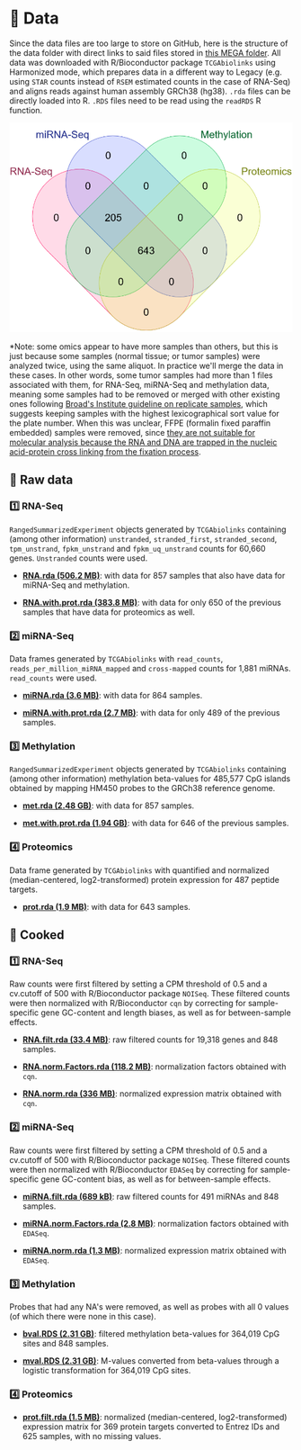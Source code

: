 # :dna: Data

Since the data files are too large to store on GitHub, here is the structure of the data folder with direct links to said files stored in [this MEGA folder](https://mega.nz/folder/Kl8h1LJJ#oactgNw1q3Wwu5qZaLdnkA). All data was downloaded with R/Bioconductor package `TCGAbiolinks` using Harmonized mode, which prepares data in a different way to Legacy (e.g. using `STAR` counts instead of `RSEM` estimated counts in the case of RNA-Seq) and aligns reads against human assembly GRCh38 (hg38). `.rda` files can be directly loaded into R. `.RDS` files need to be read using the `readRDS` R function.

![Intersecting omics types available](venn.diagram.data.png)

*Note: some omics appear to have more samples than others, but this is just because some samples (normal tissue; or tumor samples) were analyzed twice, using the same aliquot. In practice we'll merge the data in these cases. In other words, some tumor samples had more than 1 files associated with them, for RNA-Seq, miRNA-Seq and methylation data, meaning some samples had to be removed or merged with other existing ones following [Broad's Institute guideline on replicate samples](https://gdac.broadinstitute.org/runs/gdc/report_2017_08_02/TCGA-LGG_Replicate_Samples.html), which suggests keeping samples with the highest lexicographical sort value for the plate number. When this was unclear, FFPE (formalin fixed paraffin embedded) samples were removed, since [they are not suitable for molecular analysis because the RNA and DNA are trapped in the nucleic acid-protein cross linking from the fixation process](https://gdac.broadinstitute.org/runs/stddata__2014_04_16/samples_report/FFPE_Cases.html).

## 🥩 Raw data

### :one: RNA-Seq

`RangedSummarizedExperiment` objects generated by `TCGAbiolinks` containing (among other information) `unstranded`, `stranded_first`, `stranded_second`, `tpm_unstrand`, `fpkm_unstrand` and `fpkm_uq_unstrand` counts for 60,660 genes. `Unstranded` counts were used.

- **[RNA.rda (506.2 MB)](https://mega.nz/file/6lsX0QyQ#BhxdMgi1FXMRclh0uA23dLlLp96E-EVcfCO8SAa2U_A)**: with data for 857 samples that also have data for miRNA-Seq and methylation.

- **[RNA.with.prot.rda (383.8 MB)](https://mega.nz/file/bwcziAyJ#2VD9WB_BI2QzTZe2F9MPp4668GwgOcVCcx_Gcxd6am4)**: with data for only 650 of the previous samples that have data for proteomics as well.

### :two: miRNA-Seq

Data frames generated by `TCGAbiolinks` with `read_counts`, `reads_per_million_miRNA_mapped` and `cross-mapped` counts for 1,881 miRNAs. `read_counts` were used.

- **[miRNA.rda (3.6 MB)](https://mega.nz/file/K5cnjLDZ#FKsdTFvBnnuQtB5aU5WFlG_6PTkryKA40f2szdY3oas)**: with data for 864 samples.

- **[miRNA.with.prot.rda (2.7 MB)](https://mega.nz/file/3oNz0YJB#1x7V9HsVXdCPCBMpe1kVpX6OdVqq8y1B2jOnDJKj4iA)**: with data for only 489 of the previous samples.

### :three: Methylation

`RangedSummarizedExperiment` objects generated by `TCGAbiolinks` containing (among other information) methylation beta-values for 485,577 CpG islands obtained by mapping HM450 probes to the GRCh38 reference genome.

- **[met.rda (2.48 GB)](https://mega.nz/file/C0N3TaRb#CJmugJQ6-4OeKDhRXG4qxlubuvepJ7Nt1eYRtXSHED8)**: with data for 857 samples.

- **[met.with.prot.rda (1.94 GB)](https://mega.nz/file/uxdTkLgK#uttIfQ7dqYUWlqJQ1Onv2sYAAtR4oa_EC4yLiKMWP7I)**: with data for 646 of the previous samples. 

### :four: Proteomics

Data frame generated by `TCGAbiolinks` with quantified and normalized (median-centered, log2-transformed) protein expression for 487 peptide targets.

- **[prot.rda (1.9 MB)](https://mega.nz/file/78d2yTJZ#JwJG9bAUJ_Uo2WPRfWH2wiK4gy0KZ1TdhdMDdk8TqrY)**: with data for 643 samples.

## 🍖 Cooked

### :one: RNA-Seq

Raw counts were first filtered by setting a CPM threshold of 0.5 and a cv.cutoff of 500 with R/Bioconductor package `NOISeq`. These filtered counts were then normalized with R/Bioconductor `cqn` by correcting for sample-specific gene GC-content and length biases, as well as for between-sample effects.

- **[RNA.filt.rda (33.4 MB)](https://mega.nz/file/e90iTY7K#ME8OhQpTt8Uv_FDjWDbtaJUxI7fXzVbNc3ULh7ty0Qw)**: raw filtered counts for 19,318 genes and 848 samples.

- **[RNA.norm.Factors.rda (118.2 MB)](https://mega.nz/file/ysU0XBwD#qJUyCyptcFIgReJ3i6dwyLNjre6KmohRIaRIQXPhne4)**: normalization factors obtained with `cqn`. 

- **[RNA.norm.rda (336 MB)](https://mega.nz/file/u4Vg0YDQ#QwDa4oaelifmaZ-ThC4JkwbWCNxPuNfm41csOZUwHho)**: normalized expression matrix obtained with `cqn`. 

### :two: miRNA-Seq

Raw counts were first filtered by setting a CPM threshold of 0.5 and a cv.cutoff of 500 with R/Bioconductor package `NOISeq`. These filtered counts were then normalized with R/Bioconductor `EDASeq` by correcting for sample-specific gene GC-content bias, as well as for between-sample effects.

- **[miRNA.filt.rda (689 kB)](https://mega.nz/file/Ck0TiC6Q#h5uwGYehu8va7-wA29g5afYZipB2Mr3wR1la-78CkDQ)**: raw filtered counts for 491 miRNAs and 848 samples.

- **[miRNA.norm.Factors.rda (2.8 MB)](https://mega.nz/file/WxtC2J6R#gVfQrb_9RhIH6FhmyU3ZWXNiIT-osedDRU23cN_OqKo)**: normalization factors obtained with `EDASeq`. 

- **[miRNA.norm.rda (1.3 MB)](https://mega.nz/file/mhNnlDiL#g1YzHCO_JFXakn_mOG-VfvXQ5pkRT-DGwQacFwNalLc)**: normalized expression matrix obtained with `EDASeq`. 

### :three: Methylation

Probes that had any NA's were removed, as well as probes with all 0 values (of which there were none in this case). 

- **[bval.RDS (2.31 GB)](https://mega.nz/file/mgEz2DBT#JMF0rZePZ_1QPG5QJOYjsjqTrjcgSWfbT7hxrBQq2gk)**: filtered methylation beta-values for 364,019 CpG sites and 848 samples.

- **[mval.RDS (2.31 GB)](https://mega.nz/file/ullGAK4L#bbFN-MLNf-1FZpcRajtw2touDGu4fZJWGLIkTw2ReGw)**: M-values converted from beta-values through a logistic transformation for 364,019 CpG sites.

### :four: Proteomics

- **[prot.filt.rda (1.5 MB)](https://mega.nz/file/ntsWjLAT#wfDDHQnmI0PKFM1emImYdM3vCMikKGIy9_vGp66auRc)**: normalized (median-centered, log2-transformed) expression matrix for 369 protein targets converted to Entrez IDs and 625 samples, with no missing values.